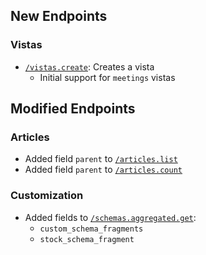 ## New Endpoints

### Vistas
- [`/vistas.create`](/beta/api-reference/vistas/create): Creates a vista
  - Initial support for `meetings` vistas

## Modified Endpoints

### Articles
- Added field `parent` to [`/articles.list`](/beta/api-reference/articles/list-articles-post)
- Added field `parent` to [`/articles.count`](/beta/api-reference/articles/count-articles-post)

### Customization
- Added fields to [`/schemas.aggregated.get`](/beta/api-reference/customization/aggregated-schema-get):
  - `custom_schema_fragments`
  - `stock_schema_fragment`
